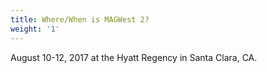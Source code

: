 ```yaml
---
title: Where/When is MAGWest 2?
weight: '1'
---
```

August 10-12, 2017 at the Hyatt Regency in Santa Clara, CA.
